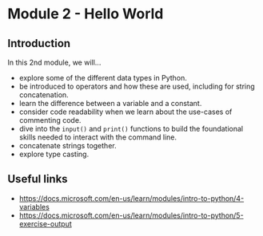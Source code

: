 # Module 2 - Hello World

## Introduction

In this 2nd module, we will...

* explore some of the different data types in Python.
* be introduced to operators and how these are used, including for string concatenation.
* learn the difference between a variable and a constant.
* consider code readability when we learn about the use-cases of commenting code.
* dive into the `input()` and `print()` functions to build the foundational skills needed to interact with the command line.
* concatenate strings together.
* explore type casting.

## Useful links

* https://docs.microsoft.com/en-us/learn/modules/intro-to-python/4-variables
* https://docs.microsoft.com/en-us/learn/modules/intro-to-python/5-exercise-output
